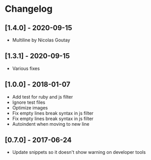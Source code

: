 # Changelog

## [1.4.0] - 2020-09-15
- Multiline by Nicolas Goutay

## [1.3.1] - 2020-09-15
- Various fixes

## [1.0.0] - 2018-01-07
- Add test for ruby and js filter
- Ignore test files
- Optimize images
- Fix empty lines break syntax in js filter
- Fix empty lines break syntax in js filter
- Autoindent when moving to new line

## [0.7.0] - 2017-06-24
- Update snippets so it doesn't show warning on developer tools
